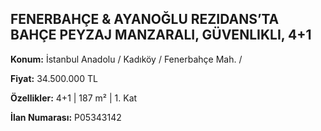 ## FENERBAHÇE & AYANOĞLU REZIDANS’TA BAHÇE PEYZAJ MANZARALI, GÜVENLIKLI, 4+1

**Konum:** İstanbul Anadolu / Kadıköy / Fenerbahçe Mah. /

**Fiyat:** 34.500.000 TL

**Özellikler:** 4+1 | 187 m² | 1. Kat

**İlan Numarası:** P05343142
